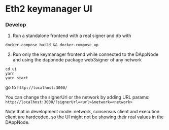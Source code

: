# Eth2 keymanager UI

### Develop

1. Run a standalone frontend with a real signer and db with

```
docker-compose build && docker-compose up
```

2. Run only the keymanager frontend while connected to the DAppNode and using the dappnode package web3signer of any network

```
cd ui
yarn
yarn start
```

go to `http://localhost:3000/`

You can change the signerUrl or the network by adding URL params:
`http://localhost:3000/?signerUrl=<url>&network=<network>`

Note that in development mode:
network, consensus client and execution client are hardcoded, so the UI might not be showing their real values in the DAppNode.
